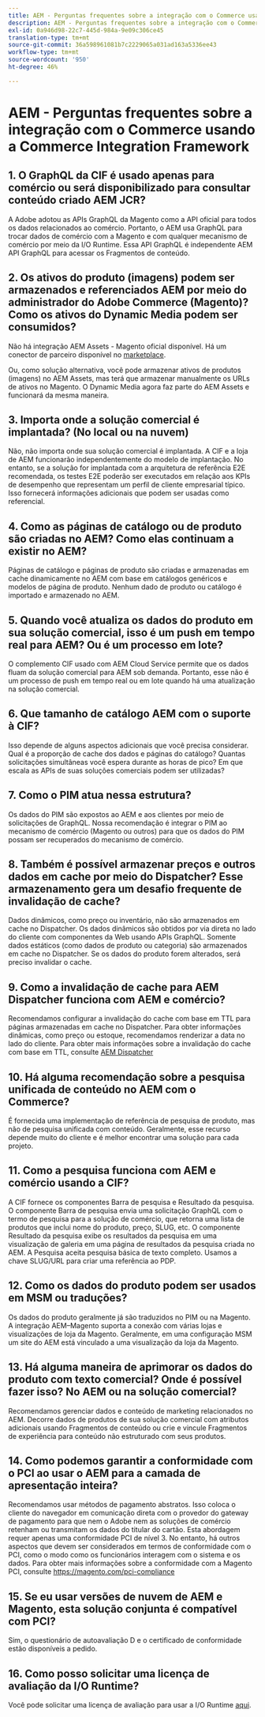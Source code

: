 ```yaml
---
title: AEM - Perguntas frequentes sobre a integração com o Commerce usando a Commerce Integration Framework
description: AEM - Perguntas frequentes sobre a integração com o Commerce usando a Commerce Integration Framework
exl-id: 0a946d98-22c7-445d-984a-9e09c306ce45
translation-type: tm+mt
source-git-commit: 36a598961081b7c2229065a031ad163a5336ee43
workflow-type: tm+mt
source-wordcount: '950'
ht-degree: 46%

---
```


# AEM - Perguntas frequentes sobre a integração com o Commerce usando a Commerce Integration Framework

## 1. O GraphQL da CIF é usado apenas para comércio ou será disponibilizado para consultar conteúdo criado AEM JCR?

A Adobe adotou as APIs GraphQL da Magento como a API oficial para todos os dados relacionados ao comércio. Portanto, o AEM usa GraphQL para trocar dados de comércio com a Magento e com qualquer mecanismo de comércio por meio da I/O Runtime. Essa API GraphQL é independente AEM API GraphQL para acessar os Fragmentos de conteúdo.

## 2. Os ativos do produto (imagens) podem ser armazenados e referenciados AEM por meio do administrador do Adobe Commerce (Magento)? Como os ativos do Dynamic Media podem ser consumidos?

Não há integração AEM Assets - Magento oficial disponível. Há um conector de parceiro disponível no [marketplace](https://marketplace.magento.com/bounteous-dam.html).

Ou, como solução alternativa, você pode armazenar ativos de produtos (imagens) no AEM Assets, mas terá que armazenar manualmente os URLs de ativos no Magento. O Dynamic Media agora faz parte do AEM Assets e funcionará da mesma maneira.

## 3. Importa onde a solução comercial é implantada? (No local ou na nuvem)

Não, não importa onde sua solução comercial é implantada. A CIF e a loja de AEM funcionarão independentemente do modelo de implantação. No entanto, se a solução for implantada com a arquitetura de referência E2E recomendada, os testes E2E poderão ser executados em relação aos KPIs de desempenho que representam um perfil de cliente empresarial típico. Isso fornecerá informações adicionais que podem ser usadas como referencial.

## 4. Como as páginas de catálogo ou de produto são criadas no AEM? Como elas continuam a existir no AEM?

Páginas de catálogo e páginas de produto são criadas e armazenadas em cache dinamicamente no AEM com base em catálogos genéricos e modelos de página de produto. Nenhum dado de produto ou catálogo é importado e armazenado no AEM.

## 5. Quando você atualiza os dados do produto em sua solução comercial, isso é um push em tempo real para AEM? Ou é um processo em lote?

O complemento CIF usado com AEM Cloud Service permite que os dados fluam da solução comercial para AEM sob demanda. Portanto, esse não é um processo de push em tempo real ou em lote quando há uma atualização na solução comercial.

## 6. Que tamanho de catálogo AEM com o suporte à CIF?

Isso depende de alguns aspectos adicionais que você precisa considerar. Qual é a proporção de cache dos dados e páginas do catálogo? Quantas solicitações simultâneas você espera durante as horas de pico? Em que escala as APIs de suas soluções comerciais podem ser utilizadas?

## 7. Como o PIM atua nessa estrutura?

Os dados do PIM são expostos ao AEM e aos clientes por meio de solicitações de GraphQL. Nossa recomendação é integrar o PIM ao mecanismo de comércio (Magento ou outros) para que os dados do PIM possam ser recuperados do mecanismo de comércio.

## 8. Também é possível armazenar preços e outros dados em cache por meio do Dispatcher? Esse armazenamento gera um desafio frequente de invalidação de cache?

Dados dinâmicos, como preço ou inventário, não são armazenados em cache no Dispatcher. Os dados dinâmicos são obtidos por via direta no lado do cliente com componentes da Web usando APIs GraphQL. Somente dados estáticos (como dados de produto ou categoria) são armazenados em cache no Dispatcher. Se os dados do produto forem alterados, será preciso invalidar o cache.

## 9. Como a invalidação de cache para AEM Dispatcher funciona com AEM e comércio?

Recomendamos configurar a invalidação do cache com base em TTL para páginas armazenadas em cache no Dispatcher. Para obter informações dinâmicas, como preço ou estoque, recomendamos renderizar a data no lado do cliente. Para obter mais informações sobre a invalidação do cache com base em TTL, consulte [AEM Dispatcher](https://helpx.adobe.com/experience-manager/kb/optimizing-the-dispatcher-cache.html)

## 10. Há alguma recomendação sobre a pesquisa unificada de conteúdo no AEM com o Commerce?

É fornecida uma implementação de referência de pesquisa de produto, mas não de pesquisa unificada com conteúdo. Geralmente, esse recurso depende muito do cliente e é melhor encontrar uma solução para cada projeto.

## 11. Como a pesquisa funciona com AEM e comércio usando a CIF?

A CIF fornece os componentes Barra de pesquisa e Resultado da pesquisa. O componente Barra de pesquisa envia uma solicitação GraphQL com o termo de pesquisa para a solução de comércio, que retorna uma lista de produtos que inclui nome do produto, preço, SLUG, etc. O componente Resultado da pesquisa exibe os resultados da pesquisa em uma visualização de galeria em uma página de resultados da pesquisa criada no AEM. A Pesquisa aceita pesquisa básica de texto completo. Usamos a chave SLUG/URL para criar uma referência ao PDP.

## 12. Como os dados do produto podem ser usados em MSM ou traduções?

Os dados do produto geralmente já são traduzidos no PIM ou na Magento. A integração AEM–Magento suporta a conexão com várias lojas e visualizações de loja da Magento. Geralmente, em uma configuração MSM um site do AEM está vinculado a uma visualização da loja da Magento.

## 13. Há alguma maneira de aprimorar os dados do produto com texto comercial? Onde é possível fazer isso? No AEM ou na solução comercial?

Recomendamos gerenciar dados e conteúdo de marketing relacionados no AEM. Decorre dados de produtos de sua solução comercial com atributos adicionais usando Fragmentos de conteúdo ou crie e vincule Fragmentos de experiência para conteúdo não estruturado com seus produtos.

## 14. Como podemos garantir a conformidade com o PCI ao usar o AEM para a camada de apresentação inteira?

Recomendamos usar métodos de pagamento abstratos. Isso coloca o cliente do navegador em comunicação direta com o provedor do gateway de pagamento para que nem o Adobe nem as soluções de comércio retenham ou transmitam os dados do titular do cartão. Esta abordagem requer apenas uma conformidade PCI de nível 3. No entanto, há outros aspectos que devem ser considerados em termos de conformidade com o PCI, como o modo como os funcionários interagem com o sistema e os dados. Para obter mais informações sobre a conformidade com a Magento PCI, consulte <https://magento.com/pci-compliance>

## 15. Se eu usar versões de nuvem de AEM e Magento, esta solução conjunta é compatível com PCI?

Sim, o questionário de autoavaliação D e o certificado de conformidade estão disponíveis a pedido.

## 16. Como posso solicitar uma licença de avaliação da I/O Runtime?

Você pode solicitar uma licença de avaliação para usar a I/O Runtime [aqui](https://adobeio.typeform.com/to/obqgRm).
